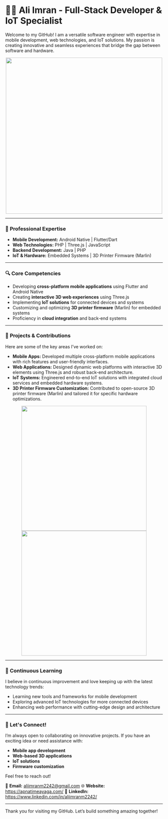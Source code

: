 # 👨‍💻 Ali Imran - Full-Stack Developer & IoT Specialist

Welcome to my GitHub! I am a versatile software engineer with expertise in mobile development, web technologies, and IoT solutions. My passion is creating innovative and seamless experiences that bridge the gap between software and hardware.

<p align="center">
  <img src="https://media.giphy.com/media/qgQUggAC3Pfv687qPC/giphy.gif" width="500"/>
</p>

---

### 💼 **Professional Expertise**

- **Mobile Development:** Android Native | Flutter/Dart
- **Web Technologies:** PHP | Three.js | JavaScript
- **Backend Development:** Java | PHP
- **IoT & Hardware:** Embedded Systems | 3D Printer Firmware (Marlin)

---

### 🔍 **Core Competencies**

- Developing **cross-platform mobile applications** using Flutter and Android Native
- Creating **interactive 3D web experiences** using Three.js
- Implementing **IoT solutions** for connected devices and systems
- Customizing and optimizing **3D printer firmware** (Marlin) for embedded systems
- Proficiency in **cloud integration** and back-end systems

---

### 🚀 **Projects & Contributions**

Here are some of the key areas I’ve worked on:

- **Mobile Apps:** Developed multiple cross-platform mobile applications with rich features and user-friendly interfaces.
- **Web Applications:** Designed dynamic web platforms with interactive 3D elements using Three.js and robust back-end architecture.
- **IoT Systems:** Engineered end-to-end IoT solutions with integrated cloud services and embedded hardware systems.
- **3D Printer Firmware Customization:** Contributed to open-source 3D printer firmware (Marlin) and tailored it for specific hardware optimizations.

<p align="center">
  <img src="https://media.giphy.com/media/3o7aD2saalBwwftBIY/giphy.gif" width="400"/>
  <img src="https://media.giphy.com/media/26tn33aiTi1jkl6H6/giphy.gif" width="400"/>
</p>

---

### 🌱 **Continuous Learning**

I believe in continuous improvement and love keeping up with the latest technology trends:

- Learning new tools and frameworks for mobile development
- Exploring advanced IoT technologies for more connected devices
- Enhancing web performance with cutting-edge design and architecture

---

### 🤝 **Let's Connect!**

I’m always open to collaborating on innovative projects. If you have an exciting idea or need assistance with:

- **Mobile app development**
- **Web-based 3D applications**
- **IoT solutions**
- **Firmware customization**

Feel free to reach out!

📧 **Email:** aliimranm2242@gmail.com 
🌐 **Website:** https://apnatimeayaga.com/
🔗 **LinkedIn:** https://www.linkedin.com/in/aliimranm2242/

---

Thank you for visiting my GitHub. Let’s build something amazing together!
